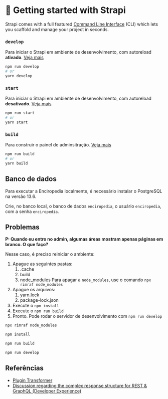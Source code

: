 # 🚀 Getting started with Strapi

Strapi comes with a full featured [Command Line Interface](https://docs.strapi.io/developer-docs/latest/developer-resources/cli/CLI.html) (CLI) which lets you scaffold and manage your project in seconds.

### `develop`

Para iniciar o Strapi em ambiente de desenvolvimento, com autoreload **ativado**. [Veja mais](https://docs.strapi.io/developer-docs/latest/developer-resources/cli/CLI.html#strapi-develop)

```sh
npm run develop
# or
yarn develop
```

### `start`

Para iniciar o Strapi em ambiente de desenvolvimento, com autoreload **desativado**. [Veja mais](https://docs.strapi.io/developer-docs/latest/developer-resources/cli/CLI.html#strapi-start)

```sh
npm run start
# or
yarn start
```

### `build`

Para construir o painel de adminsitração. [Veja mais](https://docs.strapi.io/developer-docs/latest/developer-resources/cli/CLI.html#strapi-build)

```sh
npm run build
# or
yarn build
```

## Banco de dados

Para executar a Enciropedia localmente, é necessário instalar o PostgreSQL na versão 13.6.

Crie, no banco local, o banco de dados `enciropedia`, o usuário `enciropedia`, com a senha `enciropedia`.

## Problemas

**P: Quando eu entro no admin, algumas áreas mostram apenas páginas em branco. O que faço?**

Nesse caso, é preciso reiniciar o ambiente:

1. Apague as seguintes pastas:
    1. .cache
    2. build
    3. node_modules
    Para apagar a `node_modules`, use o comando `npx rimraf node_modules`
2. Apague os arquivos:
    1. yarn.lock
    2. package-lock.json
3. Execute o `npm install`
4. Execute o `npm run build`
5. Pronto. Pode rodar o servidor de desenvolvimento com `npm run develop`

```sh
npx rimraf node_modules

npm install

npm run build

npm run develop

```

## Referências

- [Plugin Transformer](https://market.strapi.io/plugins/strapi-plugin-transformer)
- [Discussion regarding the complex response structure for REST & GraphQL (Developer Experience)](https://forum.strapi.io/t/discussion-regarding-the-complex-response-structure-for-rest-graphql-developer-experience/13400)
